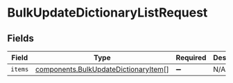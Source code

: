 # BulkUpdateDictionaryListRequest


## Fields

| Field                                                                                    | Type                                                                                     | Required                                                                                 | Description                                                                              |
| ---------------------------------------------------------------------------------------- | ---------------------------------------------------------------------------------------- | ---------------------------------------------------------------------------------------- | ---------------------------------------------------------------------------------------- |
| `items`                                                                                  | [components.BulkUpdateDictionaryItem](../../models/shared/bulkupdatedictionaryitem.md)[] | :heavy_minus_sign:                                                                       | N/A                                                                                      |
